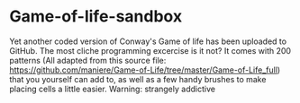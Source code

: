# Game-of-life-sandbox
Yet another coded version of Conway's Game of life has been uploaded to GitHub. The most cliche programming excercise is it not? 
It comes with 200 patterns (All adapted from this source file: https://github.com/maniere/Game-of-Life/tree/master/Game-of-Life_full) 
that you yourself can add to, as well as a few handy brushes to make placing cells a little easier. Warning: strangely addictive
